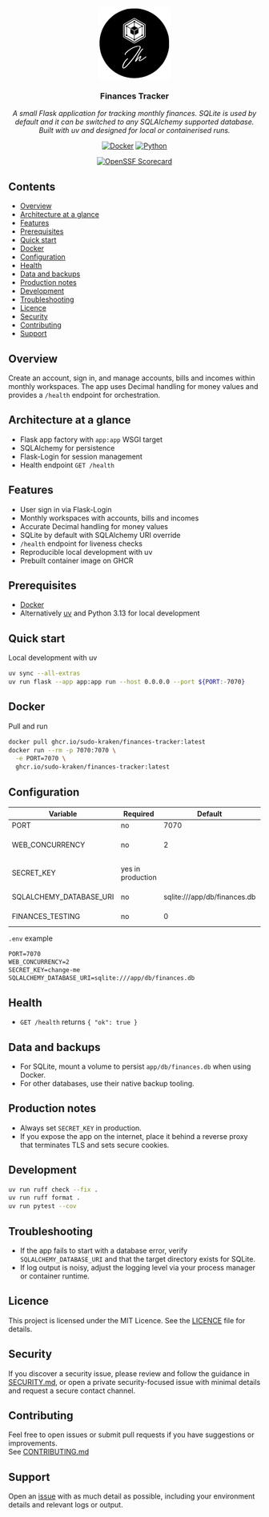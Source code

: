 <div align="center">
<img src="docs/assets/logo.png" align="center" width="144px" height="144px"/>

### Finances Tracker

_A small Flask application for tracking monthly finances. SQLite is used by default and it can be switched to any SQLAlchemy supported database. Built with uv and designed for local or containerised runs._
</div>

<div align="center">

[![Docker](https://img.shields.io/github/v/tag/sudo-kraken/finances-tracker?label=docker&logo=docker&style=for-the-badge)](https://github.com/sudo-kraken/finances-tracker/pkgs/container/finances-tracker) [![Python](https://img.shields.io/python/required-version-toml?tomlFilePath=https%3A%2F%2Fraw.githubusercontent.com%2Fsudo-kraken%2Ffinances-tracker%2Fmain%2Fpyproject.toml&logo=python&logoColor=yellow&color=3776AB&style=for-the-badge)](https://github.com/sudo-kraken/finances-tracker/blob/main/pyproject.toml)
</div>

<div align="center">

[![OpenSSF Scorecard](https://img.shields.io/ossf-scorecard/github.com/sudo-kraken/finances-tracker?label=openssf%20scorecard&style=for-the-badge)](https://scorecard.dev/viewer/?uri=github.com/sudo-kraken/finances-tracker)

</div>

## Contents

- [Overview](#overview)
- [Architecture at a glance](#architecture-at-a-glance)
- [Features](#features)
- [Prerequisites](#prerequisites)
- [Quick start](#quick-start)
- [Docker](#docker)
- [Configuration](#configuration)
- [Health](#health)
- [Data and backups](#data-and-backups)
- [Production notes](#production-notes)
- [Development](#development)
- [Troubleshooting](#troubleshooting)
- [Licence](#licence)
- [Security](#security)
- [Contributing](#contributing)
- [Support](#support)

## Overview

Create an account, sign in, and manage accounts, bills and incomes within monthly workspaces. The app uses Decimal handling for money values and provides a `/health` endpoint for orchestration.

## Architecture at a glance

- Flask app factory with `app:app` WSGI target
- SQLAlchemy for persistence
- Flask-Login for session management
- Health endpoint `GET /health`

## Features

- User sign in via Flask-Login
- Monthly workspaces with accounts, bills and incomes
- Accurate Decimal handling for money values
- SQLite by default with SQLAlchemy URI override
- `/health` endpoint for liveness checks
- Reproducible local development with uv
- Prebuilt container image on GHCR

## Prerequisites

- [Docker](https://www.docker.com/)
- Alternatively [uv](https://docs.astral.sh/uv/) and Python 3.13 for local development

## Quick start

Local development with uv

```bash
uv sync --all-extras
uv run flask --app app:app run --host 0.0.0.0 --port ${PORT:-7070}
```

## Docker

Pull and run

```bash
docker pull ghcr.io/sudo-kraken/finances-tracker:latest
docker run --rm -p 7070:7070 \
  -e PORT=7070 \
  ghcr.io/sudo-kraken/finances-tracker:latest
```

## Configuration

| Variable | Required | Default | Description |
|----------|----------|---------|-------------|
| PORT | no | 7070 | Port to bind |
| WEB_CONCURRENCY | no | 2 | Gunicorn worker processes |
| SECRET_KEY | yes in production |  | Flask secret key used for sessions |
| SQLALCHEMY_DATABASE_URI | no | sqlite:///app/db/finances.db | Database URI |
| FINANCES_TESTING | no | 0 | Enables test configuration |

`.env` example

```dotenv
PORT=7070
WEB_CONCURRENCY=2
SECRET_KEY=change-me
SQLALCHEMY_DATABASE_URI=sqlite:///app/db/finances.db
```

## Health

- `GET /health` returns `{ "ok": true }`

## Data and backups

- For SQLite, mount a volume to persist `app/db/finances.db` when using Docker.
- For other databases, use their native backup tooling.

## Production notes

- Always set `SECRET_KEY` in production.
- If you expose the app on the internet, place it behind a reverse proxy that terminates TLS and sets secure cookies.

## Development

```bash
uv run ruff check --fix .
uv run ruff format .
uv run pytest --cov
```

## Troubleshooting

- If the app fails to start with a database error, verify `SQLALCHEMY_DATABASE_URI` and that the target directory exists for SQLite.
- If log output is noisy, adjust the logging level via your process manager or container runtime.

## Licence

This project is licensed under the MIT Licence. See the [LICENCE](LICENCE) file for details.

## Security

If you discover a security issue, please review and follow the guidance in [SECURITY.md](SECURITY.md), or open a private security-focused issue with minimal details and request a secure contact channel.

## Contributing

Feel free to open issues or submit pull requests if you have suggestions or improvements.  
See [CONTRIBUTING.md](CONTRIBUTING.md)

## Support

Open an [issue](/../../issues) with as much detail as possible, including your environment details and relevant logs or output.
